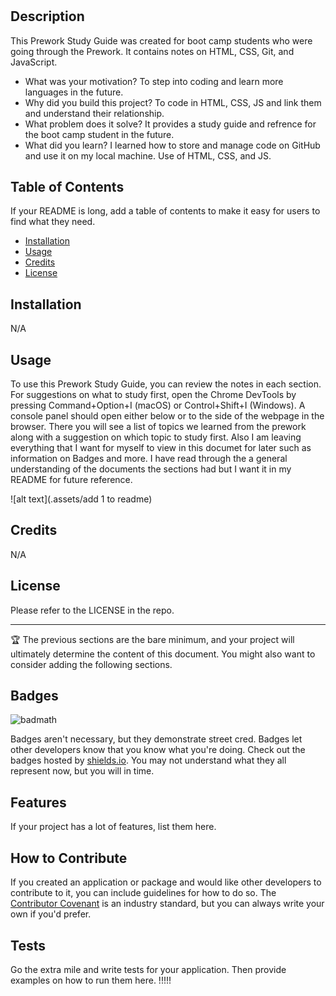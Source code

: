 # <Prework Study Guide Webpage>

## Description

This Prework Study Guide was created for boot camp students who were going through the Prework. It contains notes on HTML, CSS, Git, and JavaScript.

- What was your motivation? To step into coding and learn more languages in the future. 
- Why did you build this project? To code in HTML, CSS, JS and link them and understand their relationship.
- What problem does it solve? It provides a study guide and refrence for the boot camp student in the future. 
- What did you learn? I learned how to store and manage code on GitHub and use it on my local machine. Use of HTML, CSS, and JS. 

## Table of Contents 

If your README is long, add a table of contents to make it easy for users to find what they need.

- [Installation](#installation)
- [Usage](#usage)
- [Credits](#credits)
- [License](#license)

## Installation

N/A

## Usage

To use this Prework Study Guide, you can review the notes in each section. For suggestions on what to study first, open the Chrome DevTools by pressing Command+Option+I (macOS) or Control+Shift+I (Windows). A console panel should open either below or to the side of the webpage in the browser. There you will see a list of topics we learned from the prework along with a suggestion on which topic to study first.
Also I am leaving everything that I want for myself to view in this documet for later such as information on Badges and more. I have read through the a general understanding of the documents the sections had but I want it in my README for future reference. 

![alt text](.assets/add 1 to readme)

## Credits

N/A

## License

Please refer to the LICENSE in the repo.

---

🏆 The previous sections are the bare minimum, and your project will ultimately determine the content of this document. You might also want to consider adding the following sections.

## Badges

![badmath](https://img.shields.io/github/languages/top/nielsenjared/badmath)

Badges aren't necessary, but they demonstrate street cred. Badges let other developers know that you know what you're doing. Check out the badges hosted by [shields.io](https://shields.io/). You may not understand what they all represent now, but you will in time.

## Features

If your project has a lot of features, list them here.

## How to Contribute

If you created an application or package and would like other developers to contribute to it, you can include guidelines for how to do so. The [Contributor Covenant](https://www.contributor-covenant.org/) is an industry standard, but you can always write your own if you'd prefer.

## Tests

Go the extra mile and write tests for your application. Then provide examples on how to run them here. !!!!!